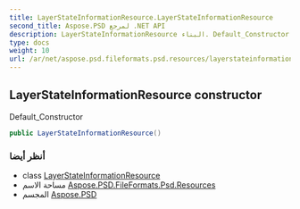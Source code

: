 ```yaml
---
title: LayerStateInformationResource.LayerStateInformationResource
second_title: Aspose.PSD لمرجع .NET API
description: LayerStateInformationResource البناء. Default_Constructor
type: docs
weight: 10
url: /ar/net/aspose.psd.fileformats.psd.resources/layerstateinformationresource/layerstateinformationresource/
---
```

## LayerStateInformationResource constructor

Default_Constructor

```csharp
public LayerStateInformationResource()
```

### أنظر أيضا

* class [LayerStateInformationResource](../)
* مساحة الاسم [Aspose.PSD.FileFormats.Psd.Resources](../../layerstateinformationresource/)
* المجسم [Aspose.PSD](../../../)


